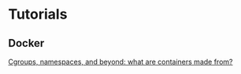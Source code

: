 # Tutorials

## Docker

[Cgroups, namespaces, and beyond: what are containers made from?](https://www.youtube.com/watch?v=sK5i-N34im8)
